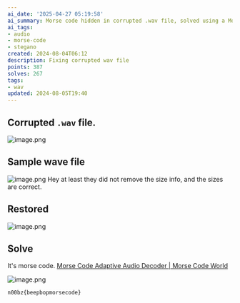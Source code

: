 ```yaml
---
ai_date: '2025-04-27 05:19:58'
ai_summary: Morse code hidden in corrupted .wav file, solved using a Morse code decoder.
ai_tags:
- audio
- morse-code
- stegano
created: 2024-08-04T06:12
description: Fixing corrupted wav file
points: 387
solves: 267
tags:
- wav
updated: 2024-08-05T19:40
---
```


## Corrupted `.wav` file.
![image.png](https://res.cloudinary.com/kumonochisanaka/image/upload/v1722755514/2024/08/9f547fadf25bc1ea21e55bb78f2cc0ab.png)

## Sample wave file
![image.png](https://res.cloudinary.com/kumonochisanaka/image/upload/v1722755523/2024/08/1c601bf38ad55009a0f28412d02f3b73.png)
Hey at least they did not remove the size info, and the sizes are correct.

## Restored
![image.png](https://res.cloudinary.com/kumonochisanaka/image/upload/v1722755726/2024/08/aa3bde13299afdfeded1935b8dc397e4.png)
## Solve
It's morse code. [Morse Code Adaptive Audio Decoder | Morse Code World](https://morsecode.world/international/decoder/audio-decoder-adaptive.html)

![image.png](https://res.cloudinary.com/kumonochisanaka/image/upload/v1722755766/2024/08/8b2e427c72bdd97c0f88bff0b569b44f.png)

```flag
n00bz{beepbopmorsecode}
```